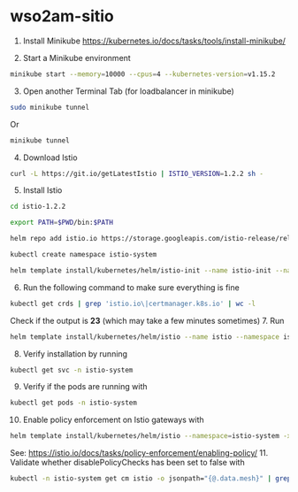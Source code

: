 # wso2am-sitio
1. Install Minikube https://kubernetes.io/docs/tasks/tools/install-minikube/

2. Start a Minikube environment
```bash
minikube start --memory=10000 --cpus=4 --kubernetes-version=v1.15.2
```
3. Open another Terminal Tab (for loadbalancer in minikube)
```bash
sudo minikube tunnel
```
Or 
```bash
minikube tunnel
```
4. Download Istio
```bash
curl -L https://git.io/getLatestIstio | ISTIO_VERSION=1.2.2 sh -
```
5. Install Istio
```bash
cd istio-1.2.2
```
```bash
export PATH=$PWD/bin:$PATH
```
```bash
helm repo add istio.io https://storage.googleapis.com/istio-release/releases/1.2.2/charts/
```
```bash
kubectl create namespace istio-system
```
```bash
helm template install/kubernetes/helm/istio-init --name istio-init --namespace istio-system | kubectl apply -f -
```
6. Run the following command to make sure everything is fine
```bash
kubectl get crds | grep 'istio.io\|certmanager.k8s.io' | wc -l
```
Check if the output is **23** (which may take a few minutes sometimes)
7. Run
```bash
helm template install/kubernetes/helm/istio --name istio --namespace istio-system | kubectl apply -f -
```
8. Verify installation by running
```bash
kubectl get svc -n istio-system
```
9. Verify if the pods are running with
```bash
kubectl get pods -n istio-system
```
10. Enable policy enforcement on Istio gateways with
```bash
helm template install/kubernetes/helm/istio --namespace=istio-system -x templates/configmap.yaml --set global.disablePolicyChecks=false | kubectl -n istio-system replace -f -
```
See: https://istio.io/docs/tasks/policy-enforcement/enabling-policy/
11. Validate whether disablePolicyChecks has been set to false with
```bash
kubectl -n istio-system get cm istio -o jsonpath="{@.data.mesh}" | grep disablePolicyChecks
```

